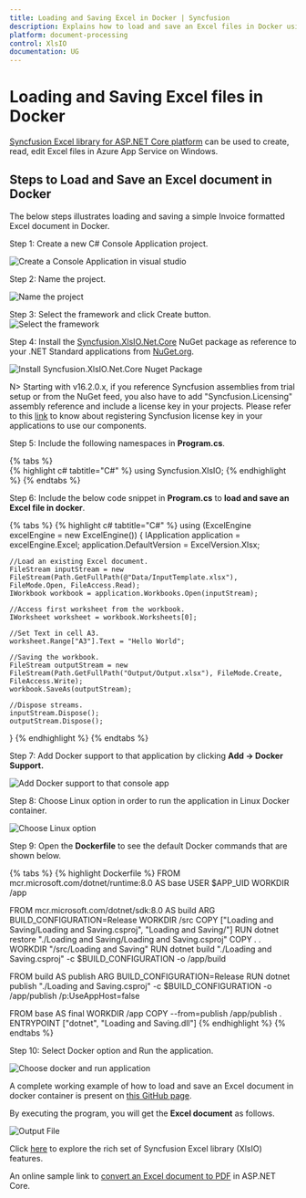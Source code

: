 ```yaml
---
title: Loading and Saving Excel in Docker | Syncfusion
description: Explains how to load and save an Excel files in Docker using Syncfusion .NET Core Excel library (XlsIO) without Microsoft Excel or interop dependencies.
platform: document-processing
control: XlsIO
documentation: UG
---
```

# Loading and Saving Excel files in Docker

[Syncfusion Excel library for ASP.NET Core platform](https://www.syncfusion.com/document-processing/excel-framework/net-core/excel-library) can be used to create, read, edit Excel files in Azure App Service on Windows.

## Steps to Load and Save an Excel document in Docker

The below steps illustrates loading and saving a simple Invoice formatted Excel document in Docker.

Step 1: Create a new C# Console Application project.

![Create a Console Application in visual studio](Loading-and-Saving_images/Loading-and-Saving_images_img41.png)

Step 2: Name the project.

![Name the project](Loading-and-Saving_images/Loading-and-Saving_images_img42.png)

Step 3: Select the framework and click Create button.
![Select the framework](Loading-and-Saving_images/Loading-and-Saving_images_img43.png)

Step 4: Install the [Syncfusion.XlsIO.Net.Core](https://www.nuget.org/packages/Syncfusion.XlsIO.Net.Core) NuGet package as reference to your .NET Standard applications from [NuGet.org](https://www.nuget.org).

![Install Syncfusion.XlsIO.Net.Core Nuget Package](Loading-and-Saving_images/Loading-and-Saving_images_img19.png)

N> Starting with v16.2.0.x, if you reference Syncfusion assemblies from trial setup or from the NuGet feed, you also have to add "Syncfusion.Licensing" assembly reference and include a license key in your projects. Please refer to this [link](https://help.syncfusion.com/common/essential-studio/licensing/overview) to know about registering Syncfusion license key in your applications to use our components. 

Step 5: Include the following namespaces in **Program.cs**.

{% tabs %}  
{% highlight c# tabtitle="C#" %}
using Syncfusion.XlsIO;
{% endhighlight %}
{% endtabs %}  

Step 6: Include the below code snippet in **Program.cs** to **load and save an Excel file in docker**.

{% tabs %}
{% highlight c# tabtitle="C#" %}
using (ExcelEngine excelEngine = new ExcelEngine())
{
    IApplication application = excelEngine.Excel;
    application.DefaultVersion = ExcelVersion.Xlsx;

    //Load an existing Excel document.
    FileStream inputStream = new FileStream(Path.GetFullPath(@"Data/InputTemplate.xlsx"), FileMode.Open, FileAccess.Read);
    IWorkbook workbook = application.Workbooks.Open(inputStream);

    //Access first worksheet from the workbook.
    IWorksheet worksheet = workbook.Worksheets[0];

    //Set Text in cell A3.
    worksheet.Range["A3"].Text = "Hello World";

    //Saving the workbook.
    FileStream outputStream = new FileStream(Path.GetFullPath("Output/Output.xlsx"), FileMode.Create, FileAccess.Write);
    workbook.SaveAs(outputStream);

    //Dispose streams.
    inputStream.Dispose();
    outputStream.Dispose();
}
{% endhighlight %}
{% endtabs %} 

Step 7: Add Docker support to that application by clicking <b>Add -> Docker Support.</b>

![Add Docker support to that console app](Loading-and-Saving_images/Loading-and-Saving_images_img38.png)

Step 8: Choose Linux option in order to run the application in Linux Docker container.

![Choose Linux option](Loading-and-Saving_images/Loading-and-Saving_images_img39.png)

Step 9: Open the **Dockerfile** to see the default Docker commands that are shown below.

{% tabs %}
{% highlight Dockerfile %}
FROM mcr.microsoft.com/dotnet/runtime:8.0 AS base
USER $APP_UID
WORKDIR /app

FROM mcr.microsoft.com/dotnet/sdk:8.0 AS build
ARG BUILD_CONFIGURATION=Release
WORKDIR /src
COPY ["Loading and Saving/Loading and Saving.csproj", "Loading and Saving/"]
RUN dotnet restore "./Loading and Saving/Loading and Saving.csproj"
COPY . .
WORKDIR "/src/Loading and Saving"
RUN dotnet build "./Loading and Saving.csproj" -c $BUILD_CONFIGURATION -o /app/build

FROM build AS publish
ARG BUILD_CONFIGURATION=Release
RUN dotnet publish "./Loading and Saving.csproj" -c $BUILD_CONFIGURATION -o /app/publish /p:UseAppHost=false

FROM base AS final
WORKDIR /app
COPY --from=publish /app/publish .
ENTRYPOINT ["dotnet", "Loading and Saving.dll"]
{% endhighlight %}
{% endtabs %}

Step 10: Select Docker option and Run the application.

![Choose docker and run application](Loading-and-Saving_images/Loading-and-Saving_images_img40.png)

A complete working example of how to load and save an Excel document in docker container is present on [this GitHub page]().

By executing the program, you will get the **Excel document** as follows.

![Output File](Loading-and-Saving_images/Loading-and-Saving_images_img30.png)

Click [here](https://www.syncfusion.com/document-processing/excel-framework/net-core) to explore the rich set of Syncfusion Excel library (XlsIO) features.

An online sample link to [convert an Excel document to PDF](https://ej2.syncfusion.com/aspnetcore/Excel/ExcelToPDF#/material3) in ASP.NET Core.